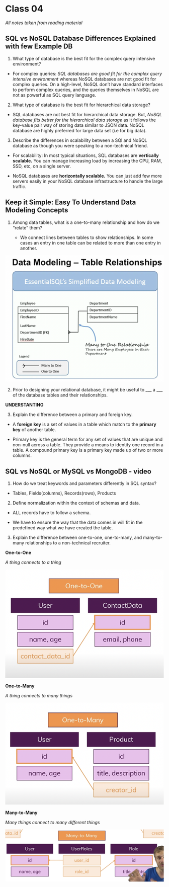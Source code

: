 # Class 04

*All notes taken from reading material*

## SQL vs NoSQL Database Differences Explained with few Example DB

1. What type of database is the best fit for the complex query intensive environment?

- For complex queries: *SQL databases are good fit for the complex query intensive environment* whereas NoSQL databases are not good fit for complex queries. On a high-level, NoSQL don’t have standard interfaces to perform complex queries, and the queries themselves in NoSQL are not as powerful as SQL query language.

2. What type of database is the best fit for hierarchical data storage?

- SQL databases are not best fit for hierarchical data storage. But, *NoSQL database fits better for the hierarchical data storage* as it follows the key-value pair way of storing data similar to JSON data. NoSQL database are highly preferred for large data set (i.e for big data). 

3. Describe the differences in scalability between a SQl and NoSQL database as though you were speaking to a non-technical friend.

- For scalability: In most typical situations, SQL databases are **vertically scalable.** You can manage increasing load by increasing the CPU, RAM, SSD, etc, on a single server.

- NoSQL databases are **horizontally scalable.** You can just add few more servers easily in your NoSQL database infrastructure to handle the large traffic.

## Keep it Simple: Easy To Understand Data Modeling Concepts

1. Among data tables, what is a one-to-many relationship and how do we “relate” them?

    - We connect lines between tables to show relationships.  In some cases an entry in one table can be related to more than one entry in another. 

![img](/assets/401-imgs/onetoomany.png)

2. Prior to designing your relational database, it might be useful to ___ a ___ of the database tables and their relationships.

**UNDERSTANTING**

3. Explain the difference between a primary and foreign key.

- A **foreign key** is a set of values in a table which match to the **primary key** of another table. 

- Primary key is the general term for any set of values that are unique and non-null across a table.  They provide a means to identity one record in a table.  A compound primary key is a primary key made up of two or more columns.

## SQL vs NoSQL or MySQL vs MongoDB - video

1. How do we treat keywords and parameters differently in SQL syntax?

- Tables, Fields(columns), Records(rows), Products

2. Define normalization within the context of schemas and data.

- ALL records have to follow a schema.

- We have to ensure the way that the data comes in will fit in the predefined way what we have created the table.

3. Explain the difference between one-to-one, one-to-many, and many-to-many relationships to a non-technical recruiter.

**One-to-One**

*A thing connects to a thing*

![img](/assets/401-imgs/onetoone.png)

**One-to-Many**

*A thing connects to many things*

![img](/assets/401-imgs/onetomany.png)

**Many-to-Many**

*Many things connect to many different things*

![img](/assets/401-imgs/manytomany.png)